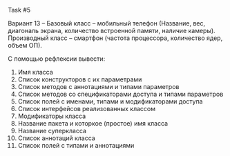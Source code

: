 Task #5

Вариант 13 – Базовый класс – мобильный телефон (Название, вес, диагональ экрана, количество встроенной памяти, наличие камеры). Производный класс – смартфон (частота процессора, количество ядер, объем ОП).

С помощью рефлексии вывести:
1. Имя класса
2. Список конструкторов с их параметрами
3. Список методов с аннотациями и типами параметров
4. Список методов со спецификаторами доступа и типами параметров
5. Список полей с именами, типами и модификаторами доступа
6. Список интерфейсов реализованных классом
7. Модификаторы класса
8. Название пакета и которкое (простое) имя класса
9. Название суперкласса
10. Список аннотаций класса
11. Список полей с типами и аннотациями
